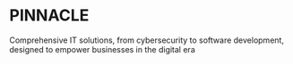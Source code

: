 # PINNACLE
Comprehensive IT solutions, from cybersecurity to software development, designed to empower businesses in the digital era
